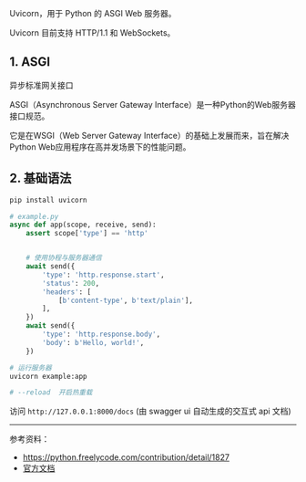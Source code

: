 Uvicorn，用于 Python 的 ASGI Web 服务器。

Uvicorn 目前支持 HTTP/1.1 和 WebSockets。

## 1. ASGI

异步标准网关接口

ASGI（Asynchronous Server Gateway Interface）是一种Python的Web服务器接口规范。

它是在WSGI（Web Server Gateway Interface）的基础上发展而来，旨在解决Python Web应用程序在高并发场景下的性能问题。



## 2. 基础语法

```bash
pip install uvicorn
```

```python
# example.py
async def app(scope, receive, send):
    assert scope['type'] == 'http'


    # 使用协程与服务器通信
    await send({
        'type': 'http.response.start',
        'status': 200,
        'headers': [
            [b'content-type', b'text/plain'],
        ],
    })
    await send({
        'type': 'http.response.body',
        'body': b'Hello, world!',
    })
```

```bash
# 运行服务器
uvicorn example:app

# --reload  开启热重载
```

访问 `http://127.0.0.1:8000/docs` (由 swagger ui 自动生成的交互式 api 文档)



----------

参考资料：
- https://python.freelycode.com/contribution/detail/1827
- [官方文档](https://www.uvicorn.org/)